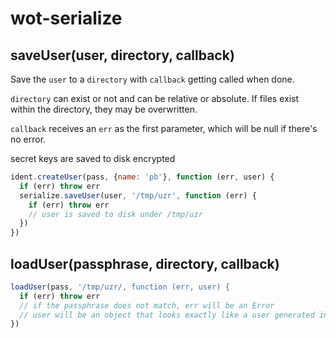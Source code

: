 
# wot-serialize

## saveUser(user, directory, callback)

Save the `user` to a `directory` with `callback` getting called when done.

`directory` can exist or not and can be relative or absolute. If files exist within the directory, they may be overwritten.

`callback` receives an `err` as the first parameter, which will be null if there's no error.

secret keys are saved to disk encrypted

```js
ident.createUser(pass, {name: 'pb'}, function (err, user) {
  if (err) throw err
  serialize.saveUser(user, '/tmp/uzr', function (err) {
    if (err) throw err
    // user is saved to disk under /tmp/uzr
  })
})
```

## loadUser(passphrase, directory, callback)

```js
loadUser(pass, '/tmp/uzr/, function (err, user) {
  if (err) throw err
  // if the passphrase does not match, err will be an Error
  // user will be an object that looks exactly like a user generated in wot-identity with createUser
})
```

